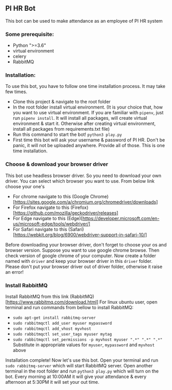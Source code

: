 ## PI HR Bot
This bot can be used to make attendance as an employee of PI HR system

### Some prerequisite:
* Python ">=3.6"
* virtual environment
* celery
* RabbitMQ

### Installation:
To use this bot, you have to follow one time installation process. It may take few times.

* Clone this project & navigate to the root folder
* In the root folder install virtual environment. (It is your choice that, how you want to use virtual environment. If you are familiar with `pipenv`, just run `pipenv install`. It will install all packages, will create virtual environment & start it. Otherwise after creating virtual environment, install all packages from requirements.txt file)
* Run this command to start the bot! `python3 play.py`
* First time this bot will ask your username & password of PI HR. Don't be panic, it will not be uploaded anywhere. Provide all of those. This is one time installation.

### Choose & download your browser driver
This bot use headless browser driver. So you need to download your own driver. You can select which browser you want to use. From below link choose your one's
* For chrome navigate to this (Google Chrome)[https://sites.google.com/a/chromium.org/chromedriver/downloads]
* For Firefox navigate to this (Firefox)[https://github.com/mozilla/geckodriver/releases]
* For Edge navigate to this (Edge)[https://developer.microsoft.com/en-us/microsoft-edge/tools/webdriver/]
* For Safari navigate to this (Safari)[https://webkit.org/blog/6900/webdriver-support-in-safari-10/]

Before downloading your browser driver, don't forget to choose your os and browser version. Suppose you want to use google chrome browse. Then check version of google chrome of your computer.
Now create a folder named with `driver` and keep your browser driver in this `driver` folder. Please don't put your browser driver out of driver folder, otherwise it raise an error!

### Install RabbitMQ
Install RabbitMQ from this link (RabbitMQ)[https://www.rabbitmq.com/download.html]
For linux ubuntu user, open terminal and run commands from bellow to install RabbitMQ:
* `sudo apt-get install rabbitmq-server`
* `sudo rabbitmqctl add_user myuser mypassword`
* `sudo rabbitmqctl add_vhost myvhost`
* `sudo rabbitmqctl set_user_tags myuser mytag`
* `sudo rabbitmqctl set_permissions -p myvhost myuser ".*" ".*" ".*"`
Substitute in appropriate values for `myuser`, `mypassword` and `myvhost` above

Installation complete! Now let's use this bot.
Open your terminal and run `sudo rabbitmq-server` which will start RabbitMQ server. Open another terminal in the root folder and run `python3 play.py` which will turn on the bot.
Every morning at 10:00AM it will give your attendance & every afternoon at 5:30PM it will set your out time.

